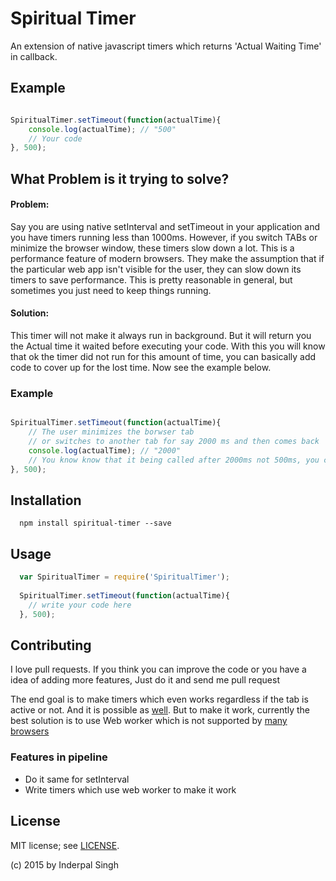 Spiritual Timer
=========

An extension of native javascript timers which returns 'Actual Waiting Time' in callback.

## Example ##
```javascript

SpiritualTimer.setTimeout(function(actualTime){
    console.log(actualTime); // "500"
    // Your code
}, 500);
```
## What Problem is it trying to solve?

#### Problem:

Say you are using native setInterval and setTimeout in your application and you have timers running less than 1000ms. However, if you switch TABs or minimize the browser window, these timers slow down a lot. This is a performance feature of modern browsers.
They make the assumption that if the particular web app isn't visible for the user, they can slow down its timers to save performance. This is pretty reasonable in general, but sometimes you just need to keep things running.

#### Solution:

This timer will not make it always run in background. But it will return you the Actual time it waited before executing your code. With this you will know that ok the timer did not run for this amount of time, you can basically add code to cover up for the lost time. Now see the example below.

### Example ###
```javascript

SpiritualTimer.setTimeout(function(actualTime){
    // The user minimizes the borwser tab
    // or switches to another tab for say 2000 ms and then comes back
    console.log(actualTime); // "2000"
    // You know know that it being called after 2000ms not 500ms, you can handle it with your code
}, 500);
```

## Installation

```shell
  npm install spiritual-timer --save
```

## Usage

```js
  var SpiritualTimer = require('SpiritualTimer');
  
  SpiritualTimer.setTimeout(function(actualTime){
    // write your code here
  }, 500);

```

## Contributing

I love pull requests. If you think you can improve the code or you have a idea of adding more features, Just do it and send me pull request

The end goal is to make timers which even works regardless if the tab is active or not. And it is possible as [well](http://maximilianschmitt.me/posts/setinterval-settimeout-slows-down-on-tab-change/). 
But to make it work, currently the best solution is to use Web worker which is not supported by [many browsers](http://caniuse.com/#feat=webworkers)


### Features in pipeline

 * Do it same for setInterval
 * Write timers which use web worker to make it work

## License

MIT license; see [LICENSE](./LICENSE).

(c) 2015 by Inderpal Singh
